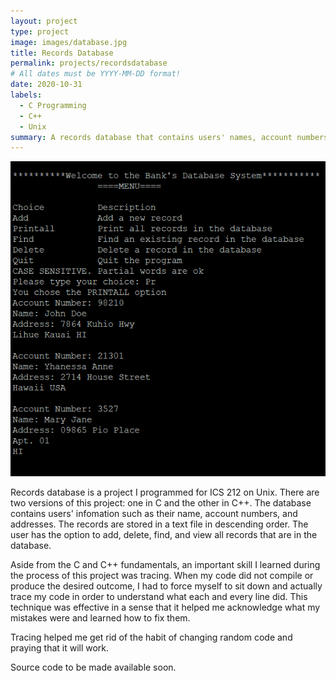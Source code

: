 ```yaml
---
layout: project
type: project
image: images/database.jpg
title: Records Database
permalink: projects/recordsdatabase
# All dates must be YYYY-MM-DD format!
date: 2020-10-31
labels:
  - C Programming
  - C++
  - Unix
summary: A records database that contains users' names, account numbers, and addresses. 
---
```


<img class="ui medium right floated rounded image" src="../images/examplecode.png">

Records database is a project I programmed for ICS 212 on Unix. There are two versions of this project: one in C and the other in C++. The database contains users' infomation such as their name, account numbers, and addresses. The records are stored in a text file in descending order. The user has the option to add, delete, find, and view all records that are in the database. 

Aside from the C and C++ fundamentals, an important skill I learned during the process of this project was tracing. When my code did not compile or produce the desired outcome, I had to force myself to sit down and actually trace my code in order to understand what each and every line did. This technique was effective in a sense that it helped me acknowledge what my mistakes were and learned how to fix them. 

Tracing helped me get rid of the habit of changing random code and praying that it will work.

Source code to be made available soon.
